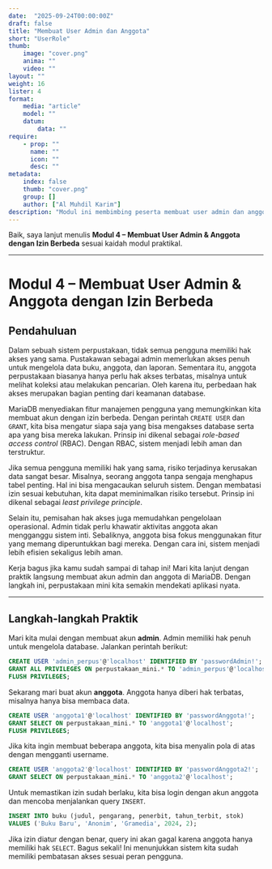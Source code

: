 ```yaml
---
date:  "2025-09-24T00:00:00Z"
draft: false
title: "Membuat User Admin dan Anggota"
short: "UserRole"
thumb:
    image: "cover.png"
    anima: ""
    video: ""
layout: ""
weight: 16
lister: 4
format:
    media: "article"
    model: ""
    datum:
        data: ""
require:
    - prop: ""
      name: ""
      icon: ""
      desc: ""
metadata:
    index: false
    thumb: "cover.png"
    group: []
    author: ["Al Muhdil Karim"]
description: "Modul ini membimbing peserta membuat user admin dan anggota dengan hak akses berbeda. Peserta memahami penerapan kontrol akses dalam proyek nyata."
---
```



Baik, saya lanjut menulis **Modul 4 – Membuat User Admin & Anggota dengan Izin Berbeda** sesuai kaidah modul praktikal.

---

# Modul 4 – Membuat User Admin & Anggota dengan Izin Berbeda

## Pendahuluan

Dalam sebuah sistem perpustakaan, tidak semua pengguna memiliki hak akses yang sama. Pustakawan sebagai admin memerlukan akses penuh untuk mengelola data buku, anggota, dan laporan. Sementara itu, anggota perpustakaan biasanya hanya perlu hak akses terbatas, misalnya untuk melihat koleksi atau melakukan pencarian. Oleh karena itu, perbedaan hak akses merupakan bagian penting dari keamanan database.

MariaDB menyediakan fitur manajemen pengguna yang memungkinkan kita membuat akun dengan izin berbeda. Dengan perintah `CREATE USER` dan `GRANT`, kita bisa mengatur siapa saja yang bisa mengakses database serta apa yang bisa mereka lakukan. Prinsip ini dikenal sebagai *role-based access control* (RBAC). Dengan RBAC, sistem menjadi lebih aman dan terstruktur.

Jika semua pengguna memiliki hak yang sama, risiko terjadinya kerusakan data sangat besar. Misalnya, seorang anggota tanpa sengaja menghapus tabel penting. Hal ini bisa mengacaukan seluruh sistem. Dengan membatasi izin sesuai kebutuhan, kita dapat meminimalkan risiko tersebut. Prinsip ini dikenal sebagai *least privilege principle*.

Selain itu, pemisahan hak akses juga memudahkan pengelolaan operasional. Admin tidak perlu khawatir aktivitas anggota akan mengganggu sistem inti. Sebaliknya, anggota bisa fokus menggunakan fitur yang memang diperuntukkan bagi mereka. Dengan cara ini, sistem menjadi lebih efisien sekaligus lebih aman.

Kerja bagus jika kamu sudah sampai di tahap ini! Mari kita lanjut dengan praktik langsung membuat akun admin dan anggota di MariaDB. Dengan langkah ini, perpustakaan mini kita semakin mendekati aplikasi nyata.

---

## Langkah-langkah Praktik

Mari kita mulai dengan membuat akun **admin**. Admin memiliki hak penuh untuk mengelola database. Jalankan perintah berikut:

```sql
CREATE USER 'admin_perpus'@'localhost' IDENTIFIED BY 'passwordAdmin!';
GRANT ALL PRIVILEGES ON perpustakaan_mini.* TO 'admin_perpus'@'localhost';
FLUSH PRIVILEGES;
```

Sekarang mari buat akun **anggota**. Anggota hanya diberi hak terbatas, misalnya hanya bisa membaca data.

```sql
CREATE USER 'anggota1'@'localhost' IDENTIFIED BY 'passwordAnggota!';
GRANT SELECT ON perpustakaan_mini.* TO 'anggota1'@'localhost';
FLUSH PRIVILEGES;
```

Jika kita ingin membuat beberapa anggota, kita bisa menyalin pola di atas dengan mengganti username.

```sql
CREATE USER 'anggota2'@'localhost' IDENTIFIED BY 'passwordAnggota2!';
GRANT SELECT ON perpustakaan_mini.* TO 'anggota2'@'localhost';
```

Untuk memastikan izin sudah berlaku, kita bisa login dengan akun anggota dan mencoba menjalankan query `INSERT`.

```sql
INSERT INTO buku (judul, pengarang, penerbit, tahun_terbit, stok)
VALUES ('Buku Baru', 'Anonim', 'Gramedia', 2024, 2);
```

Jika izin diatur dengan benar, query ini akan gagal karena anggota hanya memiliki hak `SELECT`. Bagus sekali! Ini menunjukkan sistem kita sudah memiliki pembatasan akses sesuai peran pengguna.